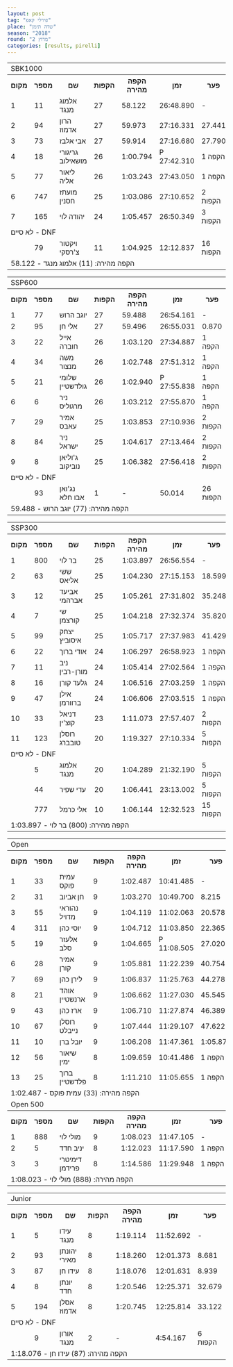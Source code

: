 ```yaml
---
layout: post
tag: "פירלי קאפ"
place: "שדה תימן"
season: "2018"
round: "מרוץ 2"
categories: [results, pirelli]
---
```

<table class="line_color">
    <tr>
        <td colspan="99" class="title_font">SBK1000</td>
    </tr>
    <tr class="rnkh_bkcolor">
        <th class="rnkh_font">מקום</th>
        <th class="rnkh_font">מספר</th>
        <th class="rnkh_font">שם</th>
        <th class="rnkh_font">הקפות</th>
        <th class="rnkh_font">הקפה מהירה</th>
        <th class="rnkh_font">זמן</th>
        <th class="rnkh_font">פער</th>
    </tr>
    <tr class="rnk_bkcolor">
        <td class="rnk_font">1</td>
        <td class="rnk_font">11</td>
        <td class="rnk_font">אלמוג מנגד</td>
        <td class="rnk_font">27</td>
        <td class="rnk_font">58.122</td>
        <td class="rnk_font">26:48.890</td>
        <td class="rnk_font">-</td>
    </tr>
    <tr class="rnk_bkcolor">
        <td class="rnk_font">2</td>
        <td class="rnk_font">94</td>
        <td class="rnk_font">הרון אדמוז</td>
        <td class="rnk_font">27</td>
        <td class="rnk_font">59.973</td>
        <td class="rnk_font">27:16.331</td>
        <td class="rnk_font">27.441</td>
    </tr>
    <tr class="rnk_bkcolor">
        <td class="rnk_font">3</td>
        <td class="rnk_font">73</td>
        <td class="rnk_font">אבי אלבז</td>
        <td class="rnk_font">27</td>
        <td class="rnk_font">59.914</td>
        <td class="rnk_font">27:16.680</td>
        <td class="rnk_font">27.790</td>
    </tr>
    <tr class="rnk_bkcolor">
        <td class="rnk_font">4</td>
        <td class="rnk_font">18</td>
        <td class="rnk_font">גריגורי מושאילוב</td>
        <td class="rnk_font">26</td>
        <td class="rnk_font">1:00.794</td>
        <td class="rnk_font penalty">P 27:42.310</td>
        <td class="rnk_font">1 הקפה</td>
    </tr>
    <tr class="rnk_bkcolor">
        <td class="rnk_font">5</td>
        <td class="rnk_font">77</td>
        <td class="rnk_font">ליאור אליה</td>
        <td class="rnk_font">26</td>
        <td class="rnk_font">1:03.243</td>
        <td class="rnk_font">27:43.050</td>
        <td class="rnk_font">1 הקפה</td>
    </tr>
    <tr class="rnk_bkcolor">
        <td class="rnk_font">6</td>
        <td class="rnk_font">747</td>
        <td class="rnk_font">מועתז חסנין</td>
        <td class="rnk_font">25</td>
        <td class="rnk_font">1:03.086</td>
        <td class="rnk_font">27:10.652</td>
        <td class="rnk_font">2 הקפות</td>
    </tr>
    <tr class="rnk_bkcolor">
        <td class="rnk_font">7</td>
        <td class="rnk_font">165</td>
        <td class="rnk_font">יהודה לוי</td>
        <td class="rnk_font">24</td>
        <td class="rnk_font">1:05.457</td>
        <td class="rnk_font">26:50.349</td>
        <td class="rnk_font">3 הקפות</td>
    </tr>
    <tr>
        <td colspan="99" class="subtitle_font">לא סיים - DNF</td>
    </tr>
    <tr class="rnk_bkcolor">
        <td class="rnk_font"></td>
        <td class="rnk_font">79</td>
        <td class="rnk_font">ויקטור צ'רסקי</td>
        <td class="rnk_font">11</td>
        <td class="rnk_font">1:04.925</td>
        <td class="rnk_font">12:12.837</td>
        <td class="rnk_font">16 הקפות</td>
    </tr>
    <tr>
        <td colspan="99" class="comment_font">הקפה מהירה: (11) אלמוג מנגד - 58.122</td>
    </tr>
</table>
<table class="line_color">
    <tr>
        <td colspan="99" class="title_font">SSP600</td>
    </tr>
    <tr class="rnkh_bkcolor">
        <th class="rnkh_font">מקום</th>
        <th class="rnkh_font">מספר</th>
        <th class="rnkh_font">שם</th>
        <th class="rnkh_font">הקפות</th>
        <th class="rnkh_font">הקפה מהירה</th>
        <th class="rnkh_font">זמן</th>
        <th class="rnkh_font">פער</th>
    </tr>
    <tr class="rnk_bkcolor">
        <td class="rnk_font">1</td>
        <td class="rnk_font">77</td>
        <td class="rnk_font">יוגב הרוש</td>
        <td class="rnk_font">27</td>
        <td class="rnk_font">59.488</td>
        <td class="rnk_font">26:54.161</td>
        <td class="rnk_font">-</td>
    </tr>
    <tr class="rnk_bkcolor">
        <td class="rnk_font">2</td>
        <td class="rnk_font">95</td>
        <td class="rnk_font">אלי חן</td>
        <td class="rnk_font">27</td>
        <td class="rnk_font">59.496</td>
        <td class="rnk_font">26:55.031</td>
        <td class="rnk_font">0.870</td>
    </tr>
    <tr class="rnk_bkcolor">
        <td class="rnk_font">3</td>
        <td class="rnk_font">22</td>
        <td class="rnk_font">אייל חוברה</td>
        <td class="rnk_font">26</td>
        <td class="rnk_font">1:03.120</td>
        <td class="rnk_font">27:34.887</td>
        <td class="rnk_font">1 הקפה</td>
    </tr>
    <tr class="rnk_bkcolor">
        <td class="rnk_font">4</td>
        <td class="rnk_font">34</td>
        <td class="rnk_font">משה מנצור</td>
        <td class="rnk_font">26</td>
        <td class="rnk_font">1:02.748</td>
        <td class="rnk_font">27:51.312</td>
        <td class="rnk_font">1 הקפה</td>
    </tr>
    <tr class="rnk_bkcolor">
        <td class="rnk_font">5</td>
        <td class="rnk_font">21</td>
        <td class="rnk_font">שלומי גולדשטיין</td>
        <td class="rnk_font">26</td>
        <td class="rnk_font">1:02.940</td>
        <td class="rnk_font penalty">P 27:55.838</td>
        <td class="rnk_font">1 הקפה</td>
    </tr>
    <tr class="rnk_bkcolor">
        <td class="rnk_font">6</td>
        <td class="rnk_font">6</td>
        <td class="rnk_font">ניר מרגוליס</td>
        <td class="rnk_font">26</td>
        <td class="rnk_font">1:03.212</td>
        <td class="rnk_font">27:55.870</td>
        <td class="rnk_font">1 הקפה</td>
    </tr>
    <tr class="rnk_bkcolor">
        <td class="rnk_font">7</td>
        <td class="rnk_font">29</td>
        <td class="rnk_font">אמיר עאבס</td>
        <td class="rnk_font">25</td>
        <td class="rnk_font">1:03.853</td>
        <td class="rnk_font">27:10.936</td>
        <td class="rnk_font">2 הקפות</td>
    </tr>
    <tr class="rnk_bkcolor">
        <td class="rnk_font">8</td>
        <td class="rnk_font">84</td>
        <td class="rnk_font">ניר ישראל</td>
        <td class="rnk_font">25</td>
        <td class="rnk_font">1:04.617</td>
        <td class="rnk_font">27:13.464</td>
        <td class="rnk_font">2 הקפות</td>
    </tr>
    <tr class="rnk_bkcolor">
        <td class="rnk_font">9</td>
        <td class="rnk_font">8</td>
        <td class="rnk_font">ג'וליאן נוביקוב</td>
        <td class="rnk_font">25</td>
        <td class="rnk_font">1:06.382</td>
        <td class="rnk_font">27:56.418</td>
        <td class="rnk_font">2 הקפות</td>
    </tr>
    <tr>
        <td colspan="99" class="subtitle_font">לא סיים - DNF</td>
    </tr>
    <tr class="rnk_bkcolor">
        <td class="rnk_font"></td>
        <td class="rnk_font">93</td>
        <td class="rnk_font">נג'ואן אבו חלא</td>
        <td class="rnk_font">1</td>
        <td class="rnk_font">-</td>
        <td class="rnk_font">50.014</td>
        <td class="rnk_font">26 הקפות</td>
    </tr>
    <tr>
        <td colspan="99" class="comment_font">הקפה מהירה: (77) יוגב הרוש - 59.488</td>
    </tr>
</table>
<table class="line_color">
    <tr>
        <td colspan="99" class="title_font">SSP300</td>
    </tr>
    <tr class="rnkh_bkcolor">
        <th class="rnkh_font">מקום</th>
        <th class="rnkh_font">מספר</th>
        <th class="rnkh_font">שם</th>
        <th class="rnkh_font">הקפות</th>
        <th class="rnkh_font">הקפה מהירה</th>
        <th class="rnkh_font">זמן</th>
        <th class="rnkh_font">פער</th>
    </tr>
    <tr class="rnk_bkcolor">
        <td class="rnk_font">1</td>
        <td class="rnk_font">800</td>
        <td class="rnk_font">בר לוי</td>
        <td class="rnk_font">25</td>
        <td class="rnk_font">1:03.897</td>
        <td class="rnk_font">26:56.554</td>
        <td class="rnk_font">-</td>
    </tr>
    <tr class="rnk_bkcolor">
        <td class="rnk_font">2</td>
        <td class="rnk_font">63</td>
        <td class="rnk_font">ששי אליאס</td>
        <td class="rnk_font">25</td>
        <td class="rnk_font">1:04.230</td>
        <td class="rnk_font">27:15.153</td>
        <td class="rnk_font">18.599</td>
    </tr>
    <tr class="rnk_bkcolor">
        <td class="rnk_font">3</td>
        <td class="rnk_font">12</td>
        <td class="rnk_font">אביעד אברהמי</td>
        <td class="rnk_font">25</td>
        <td class="rnk_font">1:05.261</td>
        <td class="rnk_font">27:31.802</td>
        <td class="rnk_font">35.248</td>
    </tr>
    <tr class="rnk_bkcolor">
        <td class="rnk_font">4</td>
        <td class="rnk_font">7</td>
        <td class="rnk_font">שי קורצמן</td>
        <td class="rnk_font">25</td>
        <td class="rnk_font">1:04.218</td>
        <td class="rnk_font">27:32.374</td>
        <td class="rnk_font">35.820</td>
    </tr>
    <tr class="rnk_bkcolor">
        <td class="rnk_font">5</td>
        <td class="rnk_font">99</td>
        <td class="rnk_font">יצחק איסוביץ</td>
        <td class="rnk_font">25</td>
        <td class="rnk_font">1:05.717</td>
        <td class="rnk_font">27:37.983</td>
        <td class="rnk_font">41.429</td>
    </tr>
    <tr class="rnk_bkcolor">
        <td class="rnk_font">6</td>
        <td class="rnk_font">22</td>
        <td class="rnk_font">אודי ברוך</td>
        <td class="rnk_font">24</td>
        <td class="rnk_font">1:06.297</td>
        <td class="rnk_font">26:58.923</td>
        <td class="rnk_font">1 הקפה</td>
    </tr>
    <tr class="rnk_bkcolor">
        <td class="rnk_font">7</td>
        <td class="rnk_font">11</td>
        <td class="rnk_font">ניב מורן-רבין</td>
        <td class="rnk_font">24</td>
        <td class="rnk_font">1:05.414</td>
        <td class="rnk_font">27:02.564</td>
        <td class="rnk_font">1 הקפה</td>
    </tr>
    <tr class="rnk_bkcolor">
        <td class="rnk_font">8</td>
        <td class="rnk_font">16</td>
        <td class="rnk_font">גלעד קורן</td>
        <td class="rnk_font">24</td>
        <td class="rnk_font">1:06.516</td>
        <td class="rnk_font">27:03.259</td>
        <td class="rnk_font">1 הקפה</td>
    </tr>
    <tr class="rnk_bkcolor">
        <td class="rnk_font">9</td>
        <td class="rnk_font">47</td>
        <td class="rnk_font">אילן ברוורמן</td>
        <td class="rnk_font">24</td>
        <td class="rnk_font">1:06.606</td>
        <td class="rnk_font">27:03.515</td>
        <td class="rnk_font">1 הקפה</td>
    </tr>
    <tr class="rnk_bkcolor">
        <td class="rnk_font">10</td>
        <td class="rnk_font">33</td>
        <td class="rnk_font">דניאל קוצ'ין</td>
        <td class="rnk_font">23</td>
        <td class="rnk_font">1:11.073</td>
        <td class="rnk_font">27:57.407</td>
        <td class="rnk_font">2 הקפות</td>
    </tr>
    <tr class="rnk_bkcolor">
        <td class="rnk_font">11</td>
        <td class="rnk_font">123</td>
        <td class="rnk_font">רוסלן טובברג</td>
        <td class="rnk_font">20</td>
        <td class="rnk_font">1:19.327</td>
        <td class="rnk_font">27:10.334</td>
        <td class="rnk_font">5 הקפות</td>
    </tr>
    <tr>
        <td colspan="99" class="subtitle_font">לא סיים - DNF</td>
    </tr>
    <tr class="rnk_bkcolor">
        <td class="rnk_font"></td>
        <td class="rnk_font">5</td>
        <td class="rnk_font">אלמוג מנגד</td>
        <td class="rnk_font">20</td>
        <td class="rnk_font">1:04.289</td>
        <td class="rnk_font">21:32.190</td>
        <td class="rnk_font">5 הקפות</td>
    </tr>
    <tr class="rnk_bkcolor">
        <td class="rnk_font"></td>
        <td class="rnk_font">44</td>
        <td class="rnk_font">עדי שפיר</td>
        <td class="rnk_font">20</td>
        <td class="rnk_font">1:06.441</td>
        <td class="rnk_font">23:13.002</td>
        <td class="rnk_font">5 הקפות</td>
    </tr>
    <tr class="rnk_bkcolor">
        <td class="rnk_font"></td>
        <td class="rnk_font">777</td>
        <td class="rnk_font">אלי כרמל</td>
        <td class="rnk_font">10</td>
        <td class="rnk_font">1:06.144</td>
        <td class="rnk_font">12:32.523</td>
        <td class="rnk_font">15 הקפות</td>
    </tr>
    <tr>
        <td colspan="99" class="comment_font">הקפה מהירה: (800) בר לוי - 1:03.897</td>
    </tr>
</table>
<table class="line_color">
    <tr>
        <td colspan="99" class="title_font">Open</td>
    </tr>
    <tr class="rnkh_bkcolor">
        <th class="rnkh_font">מקום</th>
        <th class="rnkh_font">מספר</th>
        <th class="rnkh_font">שם</th>
        <th class="rnkh_font">הקפות</th>
        <th class="rnkh_font">הקפה מהירה</th>
        <th class="rnkh_font">זמן</th>
        <th class="rnkh_font">פער</th>
    </tr>
    <tr class="rnk_bkcolor">
        <td class="rnk_font">1</td>
        <td class="rnk_font">33</td>
        <td class="rnk_font">עמית פוקס</td>
        <td class="rnk_font">9</td>
        <td class="rnk_font">1:02.487</td>
        <td class="rnk_font">10:41.485</td>
        <td class="rnk_font">-</td>
    </tr>
    <tr class="rnk_bkcolor">
        <td class="rnk_font">2</td>
        <td class="rnk_font">31</td>
        <td class="rnk_font">חן אביוב</td>
        <td class="rnk_font">9</td>
        <td class="rnk_font">1:03.270</td>
        <td class="rnk_font">10:49.700</td>
        <td class="rnk_font">8.215</td>
    </tr>
    <tr class="rnk_bkcolor">
        <td class="rnk_font">3</td>
        <td class="rnk_font">55</td>
        <td class="rnk_font">נהוראי מדויל</td>
        <td class="rnk_font">9</td>
        <td class="rnk_font">1:04.119</td>
        <td class="rnk_font">11:02.063</td>
        <td class="rnk_font">20.578</td>
    </tr>
    <tr class="rnk_bkcolor">
        <td class="rnk_font">4</td>
        <td class="rnk_font">311</td>
        <td class="rnk_font">יוסי כהן</td>
        <td class="rnk_font">9</td>
        <td class="rnk_font">1:04.712</td>
        <td class="rnk_font">11:03.850</td>
        <td class="rnk_font">22.365</td>
    </tr>
    <tr class="rnk_bkcolor">
        <td class="rnk_font">5</td>
        <td class="rnk_font">19</td>
        <td class="rnk_font">אלעזר סלב</td>
        <td class="rnk_font">9</td>
        <td class="rnk_font">1:04.665</td>
        <td class="rnk_font penalty">P 11:08.505</td>
        <td class="rnk_font">27.020</td>
    </tr>
    <tr class="rnk_bkcolor">
        <td class="rnk_font">6</td>
        <td class="rnk_font">28</td>
        <td class="rnk_font">אמיר קורן</td>
        <td class="rnk_font">9</td>
        <td class="rnk_font">1:05.881</td>
        <td class="rnk_font">11:22.239</td>
        <td class="rnk_font">40.754</td>
    </tr>
    <tr class="rnk_bkcolor">
        <td class="rnk_font">7</td>
        <td class="rnk_font">69</td>
        <td class="rnk_font">לירן כהן</td>
        <td class="rnk_font">9</td>
        <td class="rnk_font">1:06.837</td>
        <td class="rnk_font">11:25.763</td>
        <td class="rnk_font">44.278</td>
    </tr>
    <tr class="rnk_bkcolor">
        <td class="rnk_font">8</td>
        <td class="rnk_font">21</td>
        <td class="rnk_font">אוהד ארנשטיין</td>
        <td class="rnk_font">9</td>
        <td class="rnk_font">1:06.662</td>
        <td class="rnk_font">11:27.030</td>
        <td class="rnk_font">45.545</td>
    </tr>
    <tr class="rnk_bkcolor">
        <td class="rnk_font">9</td>
        <td class="rnk_font">43</td>
        <td class="rnk_font">ארז כהן</td>
        <td class="rnk_font">9</td>
        <td class="rnk_font">1:06.710</td>
        <td class="rnk_font">11:27.874</td>
        <td class="rnk_font">46.389</td>
    </tr>
    <tr class="rnk_bkcolor">
        <td class="rnk_font">10</td>
        <td class="rnk_font">67</td>
        <td class="rnk_font">רוסלן נייבלט</td>
        <td class="rnk_font">9</td>
        <td class="rnk_font">1:07.444</td>
        <td class="rnk_font">11:29.107</td>
        <td class="rnk_font">47.622</td>
    </tr>
    <tr class="rnk_bkcolor">
        <td class="rnk_font">11</td>
        <td class="rnk_font">10</td>
        <td class="rnk_font">יובל ברן</td>
        <td class="rnk_font">9</td>
        <td class="rnk_font">1:06.208</td>
        <td class="rnk_font">11:47.361</td>
        <td class="rnk_font">1:05.876</td>
    </tr>
    <tr class="rnk_bkcolor">
        <td class="rnk_font">12</td>
        <td class="rnk_font">56</td>
        <td class="rnk_font">שיאור ימין</td>
        <td class="rnk_font">8</td>
        <td class="rnk_font">1:09.659</td>
        <td class="rnk_font">10:41.486</td>
        <td class="rnk_font">1 הקפה</td>
    </tr>
    <tr class="rnk_bkcolor">
        <td class="rnk_font">13</td>
        <td class="rnk_font">25</td>
        <td class="rnk_font">ברוך פלדשטיין</td>
        <td class="rnk_font">8</td>
        <td class="rnk_font">1:11.210</td>
        <td class="rnk_font">11:05.655</td>
        <td class="rnk_font">1 הקפה</td>
    </tr>
    <tr>
        <td colspan="99" class="comment_font">הקפה מהירה: (33) עמית פוקס - 1:02.487</td>
    </tr>
    <tr>
        <td colspan="99" class="title_font">Open 500</td>
    </tr>
    <tr class="rnkh_bkcolor">
        <th class="rnkh_font">מקום</th>
        <th class="rnkh_font">מספר</th>
        <th class="rnkh_font">שם</th>
        <th class="rnkh_font">הקפות</th>
        <th class="rnkh_font">הקפה מהירה</th>
        <th class="rnkh_font">זמן</th>
        <th class="rnkh_font">פער</th>
    </tr>
    <tr class="rnk_bkcolor">
        <td class="rnk_font">1</td>
        <td class="rnk_font">888</td>
        <td class="rnk_font">מולי לוי</td>
        <td class="rnk_font">9</td>
        <td class="rnk_font">1:08.023</td>
        <td class="rnk_font">11:47.105</td>
        <td class="rnk_font">-</td>
    </tr>
    <tr class="rnk_bkcolor">
        <td class="rnk_font">2</td>
        <td class="rnk_font">5</td>
        <td class="rnk_font">יניב חדד</td>
        <td class="rnk_font">8</td>
        <td class="rnk_font">1:12.023</td>
        <td class="rnk_font">11:17.590</td>
        <td class="rnk_font">1 הקפה</td>
    </tr>
    <tr class="rnk_bkcolor">
        <td class="rnk_font">3</td>
        <td class="rnk_font">3</td>
        <td class="rnk_font">דימיטרי פרידמן</td>
        <td class="rnk_font">8</td>
        <td class="rnk_font">1:14.586</td>
        <td class="rnk_font">11:29.948</td>
        <td class="rnk_font">1 הקפה</td>
    </tr>
    <tr>
        <td colspan="99" class="comment_font">הקפה מהירה: (888) מולי לוי - 1:08.023</td>
    </tr>
</table>
<table class="line_color">
    <tr>
        <td colspan="99" class="title_font">Junior</td>
    </tr>
    <tr class="rnkh_bkcolor">
        <th class="rnkh_font">מקום</th>
        <th class="rnkh_font">מספר</th>
        <th class="rnkh_font">שם</th>
        <th class="rnkh_font">הקפות</th>
        <th class="rnkh_font">הקפה מהירה</th>
        <th class="rnkh_font">זמן</th>
        <th class="rnkh_font">פער</th>
    </tr>
    <tr class="rnk_bkcolor">
        <td class="rnk_font">1</td>
        <td class="rnk_font">5</td>
        <td class="rnk_font">עידו מנגד</td>
        <td class="rnk_font">8</td>
        <td class="rnk_font">1:19.114</td>
        <td class="rnk_font">11:52.692</td>
        <td class="rnk_font">-</td>
    </tr>
    <tr class="rnk_bkcolor">
        <td class="rnk_font">2</td>
        <td class="rnk_font">93</td>
        <td class="rnk_font">יהונתן מאירי</td>
        <td class="rnk_font">8</td>
        <td class="rnk_font">1:18.260</td>
        <td class="rnk_font">12:01.373</td>
        <td class="rnk_font">8.681</td>
    </tr>
    <tr class="rnk_bkcolor">
        <td class="rnk_font">3</td>
        <td class="rnk_font">87</td>
        <td class="rnk_font">עידו חן</td>
        <td class="rnk_font">8</td>
        <td class="rnk_font">1:18.076</td>
        <td class="rnk_font">12:01.631</td>
        <td class="rnk_font">8.939</td>
    </tr>
    <tr class="rnk_bkcolor">
        <td class="rnk_font">4</td>
        <td class="rnk_font">8</td>
        <td class="rnk_font">יונתן חדד</td>
        <td class="rnk_font">8</td>
        <td class="rnk_font">1:20.546</td>
        <td class="rnk_font">12:25.371</td>
        <td class="rnk_font">32.679</td>
    </tr>
    <tr class="rnk_bkcolor">
        <td class="rnk_font">5</td>
        <td class="rnk_font">194</td>
        <td class="rnk_font">אסלן אדמוז</td>
        <td class="rnk_font">8</td>
        <td class="rnk_font">1:20.745</td>
        <td class="rnk_font">12:25.814</td>
        <td class="rnk_font">33.122</td>
    </tr>
    <tr>
        <td colspan="99" class="subtitle_font">לא סיים - DNF</td>
    </tr>
    <tr class="rnk_bkcolor">
        <td class="rnk_font"></td>
        <td class="rnk_font">9</td>
        <td class="rnk_font">אורון מנגד</td>
        <td class="rnk_font">2</td>
        <td class="rnk_font">-</td>
        <td class="rnk_font">4:54.167</td>
        <td class="rnk_font">6 הקפות</td>
    </tr>
    <tr>
        <td colspan="99" class="comment_font">הקפה מהירה: (87) עידו חן - 1:18.076</td>
    </tr>
</table>

